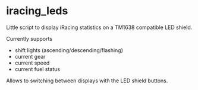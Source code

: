 # iracing_leds
Little script to display iRacing statistics on a TM1638 compatible LED shield.

Currently supports
* shift lights (ascending/descending/flashing)
* current gear
* current speed
* current fuel status

Allows to switching between displays with the LED shield buttons.
